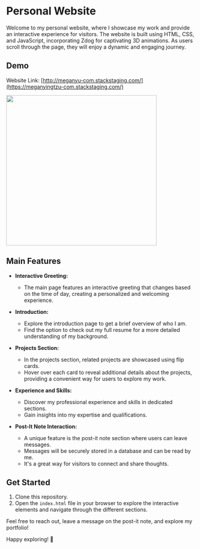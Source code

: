 # Personal Website

Welcome to my personal website, where I showcase my work and provide an interactive experience for visitors. The website is built using HTML, CSS, and JavaScript, incorporating Zdog for captivating 3D animations. As users scroll through the page, they will enjoy a dynamic and engaging journey.

## Demo
Website Link: [http://meganyu-com.stackstaging.com/](https://meganyingtzu-com.stackstaging.com/)

<img src="https://github.com/megan0320/meganyu.github.io/blob/main/demo.gif" width="400">

## Main Features


- **Interactive Greeting:**
  - The main page features an interactive greeting that changes based on the time of day, creating a personalized and welcoming experience.

- **Introduction:**
  - Explore the introduction page to get a brief overview of who I am.
  - Find the option to check out my full resume for a more detailed understanding of my background.

- **Projects Section:**
  - In the projects section, related projects are showcased using flip cards.
  - Hover over each card to reveal additional details about the projects, providing a convenient way for users to explore my work.

- **Experience and Skills:**
  - Discover my professional experience and skills in dedicated sections.
  - Gain insights into my expertise and qualifications.

- **Post-It Note Interaction:**
  - A unique feature is the post-it note section where users can leave messages.
  - Messages will be securely stored in a database and can be read by me.
  - It's a great way for visitors to connect and share thoughts.

## Get Started
1. Clone this repository.
2. Open the `index.html` file in your browser to explore the interactive elements and navigate through the different sections.

Feel free to reach out, leave a message on the post-it note, and explore my portfolio!

Happy exploring! 🚀
